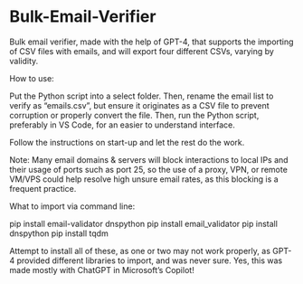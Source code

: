 # Bulk-Email-Verifier
Bulk email verifier, made with the help of GPT-4, that supports the importing of CSV files with emails, and will export four different CSVs, varying by validity.

How to use:

Put the Python script into a select folder. Then, rename the email list to verify as “emails.csv”, but ensure it originates as a CSV file to prevent corruption or properly convert the file. Then, run the Python script, preferably in VS Code, for an easier to understand interface.

Follow the instructions on start-up and let the rest do the work.

Note: Many email domains & servers will block interactions to local IPs and their usage of ports such as port 25, so the use of a proxy, VPN, or remote VM/VPS could help resolve high unsure email rates, as this blocking is a frequent practice.

What to import via command line:

pip install email-validator dnspython
pip install email_validator
pip install dnspython
pip install tqdm

Attempt to install all of these, as one or two may not work properly, as GPT-4 provided different libraries to import, and was never sure. Yes, this was made mostly with ChatGPT in Microsoft’s Copilot!
